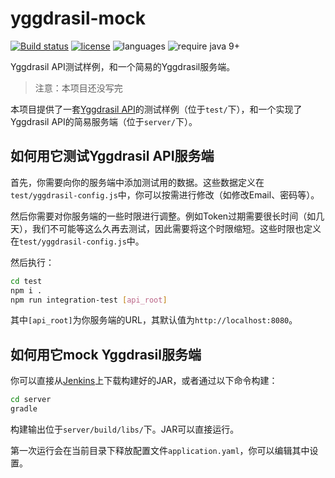 # yggdrasil-mock
[![Build status](https://img.shields.io/travis/to2mbn/yggdrasil-mock.svg?style=flat-square)](https://travis-ci.org/to2mbn/yggdrasil-mock)
[![license](https://img.shields.io/github/license/to2mbn/yggdrasil-mock.svg?style=flat-square)](https://github.com/to2mbn/yggdrasil-mock/blob/master/LICENSE)
![languages](https://img.shields.io/badge/languages-javascript,_java-yellow.svg?style=flat-square)
![require java 9+](https://img.shields.io/badge/require_java-9+-orange.svg?style=flat-square)

Yggdrasil API测试样例，和一个简易的Yggdrasil服务端。

> 注意：本项目还没写完

本项目提供了一套[Yggdrasil API](https://github.com/to2mbn/authlib-injector/wiki/Yggdrasil%E6%9C%8D%E5%8A%A1%E7%AB%AF%E6%8A%80%E6%9C%AF%E8%A7%84%E8%8C%83)的测试样例（位于`test/`下），和一个实现了Yggdrasil API的简易服务端（位于`server/`下）。

## 如何用它测试Yggdrasil API服务端
首先，你需要向你的服务端中添加测试用的数据。这些数据定义在`test/yggdrasil-config.js`中，你可以按需进行修改（如修改Email、密码等）。

然后你需要对你服务端的一些时限进行调整。例如Token过期需要很长时间（如几天），我们不可能等这么久再去测试，因此需要将这个时限缩短。这些时限也定义在`test/yggdrasil-config.js`中。

然后执行：
```bash
cd test
npm i .
npm run integration-test [api_root]
```

其中`[api_root]`为你服务端的URL，其默认值为`http://localhost:8080`。

## 如何用它mock Yggdrasil服务端
你可以直接从[Jenkins](https://ci.to2mbn.org/job/yggdrasil-mock/)上下载构建好的JAR，或者通过以下命令构建：
```bash
cd server
gradle
```

构建输出位于`server/build/libs/`下。JAR可以直接运行。

第一次运行会在当前目录下释放配置文件`application.yaml`，你可以编辑其中设置。
